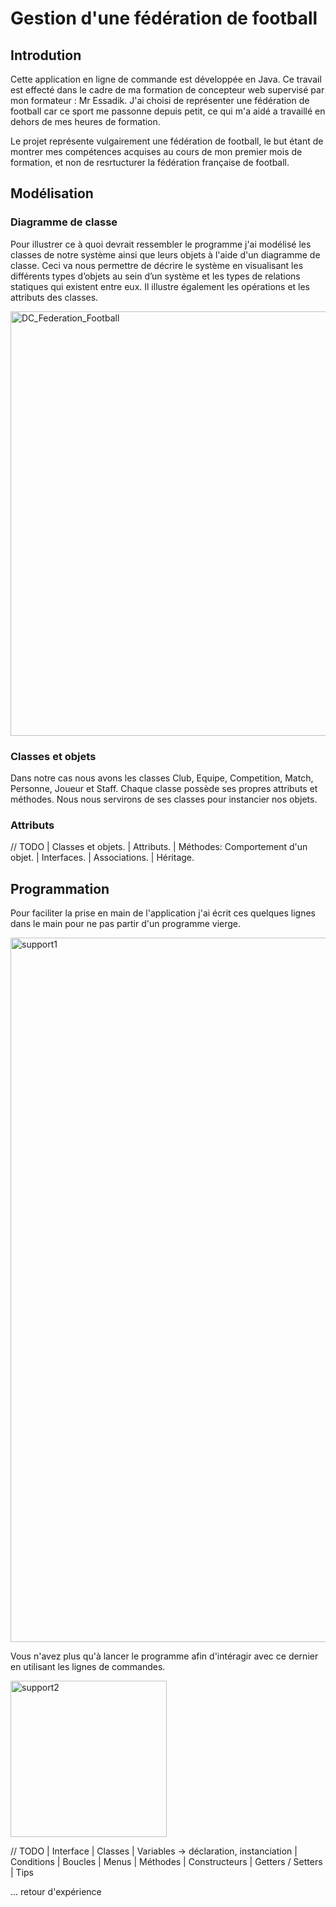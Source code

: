 # Gestion d'une fédération de football

## Introdution

Cette application en ligne de commande est développée en Java.
Ce travail est effecté dans le cadre de ma formation de concepteur web supervisé par mon formateur : Mr Essadik.
J'ai choisi de représenter une fédération de football car ce sport me passonne depuis petit, ce qui m'a aidé a travaillé en dehors de mes heures de formation.

Le projet représente vulgairement une fédération de football, le but étant de montrer mes compétences acquises au cours de mon premier mois de formation, et non de resrtucturer la fédération française de football.


## Modélisation

### Diagramme de classe

Pour illustrer ce à quoi devrait ressembler le programme j'ai modélisé les classes de notre système ainsi que leurs objets à l'aide d'un diagramme de classe. Ceci va nous permettre de décrire le système en visualisant les différents types d’objets au sein d’un système et les types de relations statiques qui existent entre eux. Il illustre également les opérations et les attributs des classes.

<img width="679" alt="DC_Federation_Football" src="https://user-images.githubusercontent.com/65901064/184361172-d6564055-8fba-4cc5-904c-3545b1ad8d21.png">

### Classes et objets

Dans notre cas nous avons les classes Club, Equipe, Competition, Match, Personne, Joueur et Staff.
Chaque classe possède ses propres attributs et méthodes.
Nous nous servirons de ses classes pour instancier nos objets.

### Attributs



// TODO
| Classes et objets.
| Attributs.
| Méthodes: Comportement d'un objet.
| Interfaces.
| Associations.
| Héritage.


## Programmation

Pour faciliter la prise en main de l'application j'ai écrit ces quelques lignes dans le main pour ne pas partir d'un programme vierge.

<img width="1127" alt="support1" src="https://user-images.githubusercontent.com/65901064/185021271-127a5eb5-3988-4ad7-88cc-d98e435e08d1.png">

Vous n'avez plus qu'à lancer le programme afin d'intéragir avec ce dernier en utilisant les lignes de commandes.

<img width="250" alt="support2" src="https://user-images.githubusercontent.com/65901064/185021792-50312126-2bd8-4f87-b5fc-6353e90152d0.png">

// TODO
| Interface
| Classes
| Variables -> déclaration, instanciation
| Conditions
| Boucles
| Menus 
| Méthodes
| Constructeurs
| Getters / Setters
| Tips

... retour d'expérience
